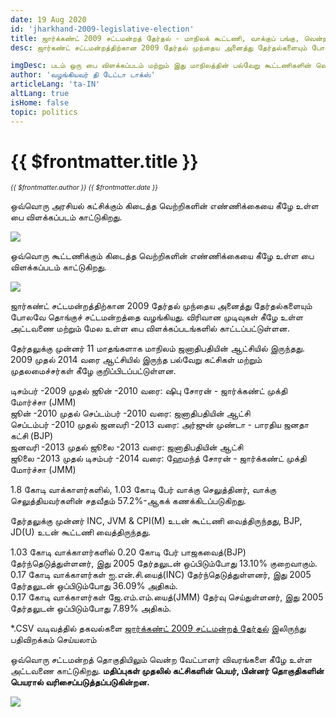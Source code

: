 ```yaml
---
date: 19 Aug 2020
id: 'jharkhand-2009-legislative-election'
title: ஜார்க்கண்ட் 2009 சட்டமன்றத் தேர்தல் - மாநிலக் கூட்டணி, வாக்குப் பங்கு, வென்ற இடங்கள் மற்றும் முக்கிய நிகழ்வுகள்.
desc: ஜார்கண்ட் சட்டமன்றத்திற்கான 2009 தேர்தல் முந்தைய அனைத்து தேர்தல்களையும் போலவே தொங்குச் சட்டமன்றத்தை வழங்கியது. விரிவான முடிவுகள் கீழே உள்ள அட்டவணை மற்றும் மேல உள்ள பை  விளக்கப்படங்களில் காட்டப்பட்டுள்ளன

imgDesc: படம் ஒரு பை விளக்கப்படம் மற்றும் இது மாநிலத்தின் பல்வேறு கூட்டணிகளின் வெற்றிகளின் எண்ணிக்கையைக் காட்டுகிறது.
author: 'வழங்கியவர் தி டேட்டா டாக்ஸ்'
articleLang: 'ta-IN'
altLang: true
isHome: false
topic: politics
---
```


# {{ $frontmatter.title }}
<i style="font-size: 0.75em;"> {{ $frontmatter.author }} {{ $frontmatter.date }} </i>

ஒவ்வொரு அரசியல் கட்சிக்கும் கிடைத்த வெற்றிகளின் எண்ணிக்கையை கீழே உள்ள பை விளக்கப்படம் காட்டுகிறது.  

![](/img/politics/jharkhand-2009-legislative-election/jh-2009-election-1.png)

ஒவ்வொரு கூட்டணிக்கும் கிடைத்த வெற்றிகளின் எண்ணிக்கையை கீழே உள்ள பை விளக்கப்படம் காட்டுகிறது.  

![](/img/politics/jharkhand-2009-legislative-election/jh-2009-election-2.png)

ஜார்கண்ட் சட்டமன்றத்திற்கான 2009 தேர்தல் முந்தைய அனைத்து தேர்தல்களையும் போலவே தொங்குச் சட்டமன்றத்தை வழங்கியது. விரிவான முடிவுகள் கீழே உள்ள அட்டவணை மற்றும் மேல உள்ள பை  விளக்கப்படங்களில் காட்டப்பட்டுள்ளன.

தேர்தலுக்கு முன்னர் 11 மாதங்களாக மாநிலம் ஜனாதிபதியின் ஆட்சியில் இருந்தது. 2009 முதல் 2014 வரை ஆட்சியில் இருந்த பல்வேறு கட்சிகள் மற்றும் முதலமைச்சர்கள் கீழே குறிப்பிடப்பட்டுள்ளன.

டிசம்பர் -2009 முதல் ஜூன் -2010 வரை: ஷிபு சோரன் - ஜார்க்கண்ட் முக்தி மோர்ச்சா (JMM)  
ஜூன் -2010 முதல் செப்டம்பர் -2010 வரை: ஜனாதிபதியின் ஆட்சி  
செப்டம்பர் -2010 முதல் ஜனவரி -2013 வரை: அர்ஜுன் முண்டா - பாரதிய ஜனதா கட்சி (BJP)  
ஜனவரி -2013 முதல் ஜூலை -2013 வரை: ஜனாதிபதியின் ஆட்சி  
ஜூலை -2013 முதல் டிசம்பர் -2014 வரை: ஹேமந்த் சோரன் - ஜார்க்கண்ட் முக்தி மோர்ச்சா (JMM)  

1.8 கோடி வாக்காளர்களில், 1.03 கோடி பேர் வாக்கு செலுத்தினர், வாக்கு செலுத்தியவர்களின் சதவீதம் 57.2%-ஆகக் கணக்கிடப்படுகிறது.  

தேர்தலுக்கு முன்னர் INC, JVM & CPI(M) உடன் கூட்டணி வைத்திருந்தது, BJP, JD(U) உடன் கூட்டணி வைத்திருந்தது.  

1.03 கோடி வாக்காளர்களில் 0.20 கோடி பேர் பாஜகவைத்(BJP) தேர்ந்தெடுத்துள்ளனர், இது 2005 தேர்தலுடன் ஒப்பிடும்போது 13.10% குறைவாகும்.  
0.17 கோடி வாக்காளர்கள் ஐ.என்.சி.யைத்(INC) தேர்ந்தெடுத்துள்ளனர், இது 2005 தேர்தலுடன் ஒப்பிடும்போது 36.09% அதிகம்.  
0.17 கோடி வாக்காளர்கள் ஜே.எம்.எம்.யைத்(JMM) தேர்வு செய்துள்ளனர், இது 2005 தேர்தலுடன் ஒப்பிடும்போது 7.89% அதிகம்.  

\*.CSV வடிவத்தில் தகவல்களை [ஜார்க்கண்ட் 2009 சட்டமன்றத் தேர்தல்](http://thedatatalks.in/datas/politics/jharkhand-2009-legislative-election.csv) இலிருந்து பதிவிறக்கம் செய்யலாம்

ஒவ்வொரு சட்டமன்றத் தொகுதியிலும் வென்ற வேட்பாளர் விவரங்களை கீழே உள்ள அட்டவணை காட்டுகிறது.
**மதிப்புகள் முதலில் கட்சிகளின் பெயர், பின்னர் தொகுதிகளின் பெயரால் வரிசைப்படுத்தப்படுகின்றன.**

![](/img/politics/jharkhand-2009-legislative-election/jh-2009-election-3.png)


<style>

</style>